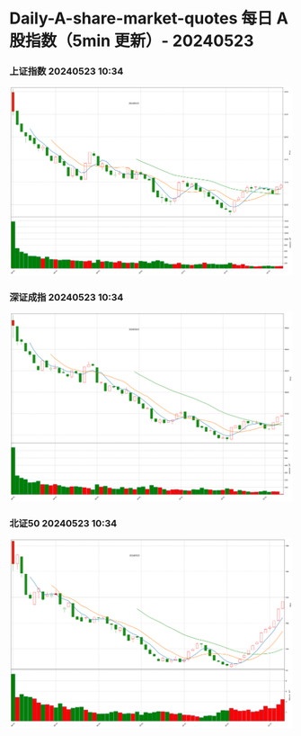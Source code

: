 
# Daily-A-share-market-quotes 每日 A 股指数（5min 更新）- 20240523

### 上证指数 20240523 10:34
![](./fig/2024/5/20240523-sh000001.png)

### 深证成指 20240523 10:34
![](./fig/2024/5/20240523-sz399001.png)

### 北证50 20240523 10:34
![](./fig/2024/5/20240523-bj899050.png)
